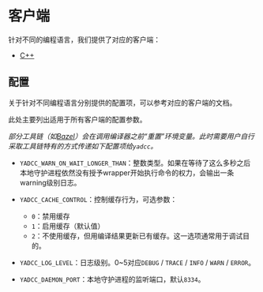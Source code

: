 # 客户端

针对不同的编程语言，我们提供了对应的客户端：

- [C++](client/cxx.md)

## 配置

关于针对不同编程语言分别提供的配置项，可以参考对应的客户端的文档。

此处主要列出适用于所有客户端的配置参数。

*部分工具链（如[Bazel](https://bazel.build/)）会在调用编译器之前“重置”环境变量。此时需要用户自行采取工具链特有的方式传递如下配置项给`yadcc`。*

- `YADCC_WARN_ON_WAIT_LONGER_THAN`：整数类型。如果在等待了这么多秒之后本地守护进程依然没有授予wrapper开始执行命令的权力，会输出一条warning级别日志。

- `YADCC_CACHE_CONTROL`：控制缓存行为，可选参数：

  - `0`：禁用缓存
  - `1`：启用缓存（默认值）
  - `2`：不使用缓存，但用编译结果更新已有缓存。这一选项通常用于调试目的。

- `YADCC_LOG_LEVEL`：日志级别。0~5对应`DEBUG` / `TRACE` / `INFO` / `WARN` / `ERROR`。

- `YADCC_DAEMON_PORT`：本地守护进程的监听端口，默认`8334`。
